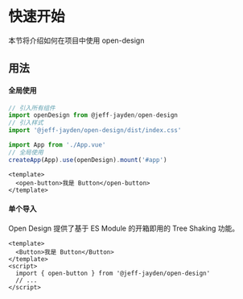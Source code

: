 # 快速开始

本节将介绍如何在项目中使用 open-design

## 用法

#### 全局使用

```` javascript
// 引入所有组件
import openDesign from @jeff-jayden/open-design
// 引入样式
import '@jeff-jayden/open-design/dist/index.css'

import App from './App.vue'
// 全局使用
createApp(App).use(openDesign).mount('#app')
````

```` vue
<template>
  <open-button>我是 Button</open-button>
</template>
````


#### 单个导入

Open Design 提供了基于 ES Module 的开箱即用的 Tree Shaking 功能。

```` vue
<template>
  <Button>我是 Button</Button>
</template>
<script>
  import { open-button } from '@jeff-jayden/open-design'
  // ...
</script>
````
